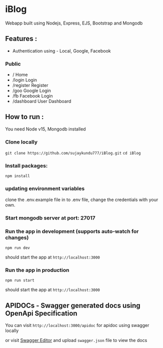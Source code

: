 # iBlog

Webapp built using Nodejs, Express, EJS, Bootstrap and Mongodb

## Features :

- Authentication using - Local, Google, Facebook

### Public
- /           Home
- /login      Login
- /register   Register
- /goo        Google Login
- /fb         Facebook Login
- /dashboard  User Dashboard

## How to run :

You need Node v15, Mongodb installed

### Clone locally

`git clone https://github.com/sujaykundu777/iBlog.git`
`cd iBlog`

### Install packages:

`npm install`

### updating environment variables

clone the .env.example file in to .env file, change the credentials with your own.

### Start mongodb server at port: 27017

### Run the app in development (supports auto-watch for changes)

`npm run dev`

should start the app at `http://localhost:3000`

### Run the app in production

`npm run start`

should start the app at `http://localhost:3000`

## APIDOCs - Swagger generated docs using OpenApi Specification

You can visit `http://localhost:3000/apidoc` for apidoc using swagger locally

or visit [Swagger Editor](http://editor.swagger.io/#/) and upload `swagger.json` file to view the docs

